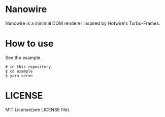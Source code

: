 # Nanowire
Nanowire is a minimal DOM renderer inspired by Hotwire's Turbo-Frames.

# How to use
See the example.
```shell
# in this repository.
$ cd example
$ yarn serve
```

# LICENSE
MIT License(see LICENSE file).
